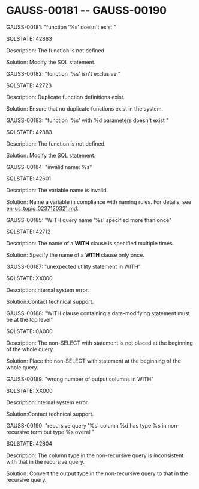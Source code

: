 # GAUSS-00181 -- GAUSS-00190<a name="EN-US_TOPIC_0302073405"></a>

GAUSS-00181: "function '%s' doesn't exist "

SQLSTATE: 42883

Description: The function is not defined.

Solution: Modify the SQL statement.

GAUSS-00182: "function '%s' isn't exclusive "

SQLSTATE: 42723

Description: Duplicate function definitions exist.

Solution: Ensure that no duplicate functions exist in the system.

GAUSS-00183: "function '%s' with %d parameters doesn't exist "

SQLSTATE: 42883

Description: The function is not defined.

Solution: Modify the SQL statement.

GAUSS-00184: "invalid name: %s"

SQLSTATE: 42601

Description: The variable name is invalid.

Solution: Name a variable in compliance with naming rules. For details, see  [en-us\_topic\_0237120321.md](en-us_topic_0237120321.md).

GAUSS-00185: "WITH query name '%s' specified more than once"

SQLSTATE: 42712

Description: The name of a  **WITH**  clause is specified multiple times.

Solution: Specify the name of a  **WITH**  clause only once.

GAUSS-00187: "unexpected utility statement in WITH"

SQLSTATE: XX000

Description:Internal system error.

Solution:Contact technical support.

GAUSS-00188: "WITH clause containing a data-modifying statement must be at the top level"

SQLSTATE: 0A000

Description: The non-SELECT with statement is not placed at the beginning of the whole query.

Solution: Place the non-SELECT with statement at the beginning of the whole query.

GAUSS-00189: "wrong number of output columns in WITH"

SQLSTATE: XX000

Description:Internal system error.

Solution:Contact technical support.

GAUSS-00190: "recursive query '%s' column %d has type %s in non-recursive term but type %s overall"

SQLSTATE: 42804

Description: The column type in the non-recursive query is inconsistent with that in the recursive query.

Solution: Convert the output type in the non-recursive query to that in the recursive query.

